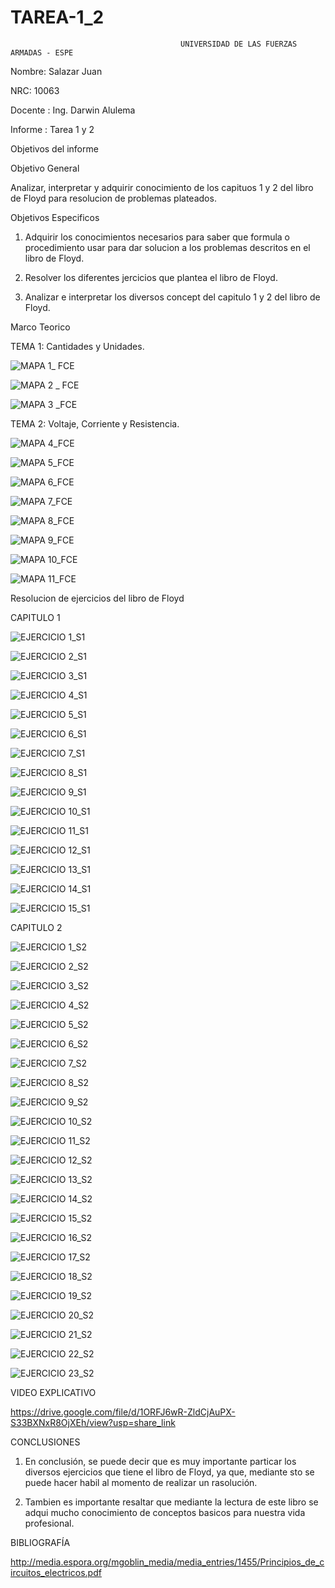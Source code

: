 # TAREA-1_2
 
                                          UNIVERSIDAD DE LAS FUERZAS ARMADAS - ESPE 
Nombre: Salazar Juan

NRC: 10063 

Docente : Ing. Darwin Alulema

Informe : Tarea 1 y 2 

Objetivos del informe 

Objetivo General 

Analizar, interpretar y adquirir conocimiento de  los capituos 1 y 2 del libro de  Floyd para resolucion  de problemas plateados.

Objetivos Especificos 

1. Adquirir los conocimientos necesarios para saber que formula o procedimiento usar para dar solucion a los problemas descritos en el libro de Floyd.

2. Resolver los diferentes jercicios que plantea el libro de Floyd.

3. Analizar e interpretar los diversos concept del capitulo 1 y 2 del libro de Floyd.

Marco Teorico 

TEMA 1: Cantidades y Unidades.

![MAPA 1_ FCE](https://user-images.githubusercontent.com/116821649/200985827-634e3606-3d93-4353-b9ff-1898fcd53cac.png)

![MAPA 2 _ FCE](https://user-images.githubusercontent.com/116821649/200986641-c45e003f-ae16-438f-b735-23f08a486728.png)

![MAPA 3 _FCE](https://user-images.githubusercontent.com/116821649/200986678-af5871f4-82b7-428b-882c-ff6a0157f626.png)

TEMA 2: Voltaje, Corriente y Resistencia.

![MAPA 4_FCE](https://user-images.githubusercontent.com/116821649/200987012-43d8fc60-dd59-46ac-9018-8e96b0c97693.png)

![MAPA 5_FCE](https://user-images.githubusercontent.com/116821649/200987033-c9532377-91ce-43af-a629-6936d409ddaf.png)

![MAPA 6_FCE](https://user-images.githubusercontent.com/116821649/200987055-7a02946a-0611-4fc6-b0fa-b7ac5c52750e.png)

![MAPA 7_FCE](https://user-images.githubusercontent.com/116821649/200987140-2f24435e-4322-468b-920d-46638f49366c.png)

![MAPA 8_FCE](https://user-images.githubusercontent.com/116821649/200987168-4a0c8f7e-6834-4199-8932-484d0256d1ba.png)

![MAPA 9_FCE](https://user-images.githubusercontent.com/116821649/200987210-fb0dcc03-45ab-4306-825c-9c2d177bd403.png)

![MAPA 10_FCE](https://user-images.githubusercontent.com/116821649/200987238-83af3be9-8cbf-4108-a3ad-6f6304655728.png)

![MAPA 11_FCE](https://user-images.githubusercontent.com/116821649/200987276-056b1131-bc3b-4746-bbff-6ac2537f60f4.png)

Resolucion de ejercicios del libro de Floyd 

CAPITULO 1 

![EJERCICIO 1_S1](https://user-images.githubusercontent.com/116821649/200987419-21f8e805-0c4e-458e-9390-1a25dbf6bc7c.jpg)

![EJERCICIO 2_S1](https://user-images.githubusercontent.com/116821649/200987779-c70a5d2d-ae59-4fac-b0cc-5dd366a59b75.jpg)

![EJERCICIO 3_S1](https://user-images.githubusercontent.com/116821649/200987821-6c077a68-e607-415f-aa8c-91a0a712412c.jpg)

![EJERCICIO 4_S1](https://user-images.githubusercontent.com/116821649/200987854-227bab08-2bbd-4330-8211-dd151aecc649.jpg)

![EJERCICIO 5_S1](https://user-images.githubusercontent.com/116821649/200987875-c985ebcf-e081-4d3d-8c2b-2275ccbe5063.jpg)

![EJERCICIO 6_S1](https://user-images.githubusercontent.com/116821649/200988105-493f0c6c-e097-4ee6-9ccb-83d99295449c.jpg)

![EJERCICIO 7_S1](https://user-images.githubusercontent.com/116821649/200988131-c67b0f9c-2c49-4d1b-8f76-73ca82f89827.jpg)

![EJERCICIO 8_S1](https://user-images.githubusercontent.com/116821649/200988167-4123d8e2-e530-4a18-a6ca-39b42752c961.jpg)

![EJERCICIO 9_S1](https://user-images.githubusercontent.com/116821649/200988195-42fa42c2-278d-4501-9cc2-df8075f7e359.jpg)

![EJERCICIO 10_S1](https://user-images.githubusercontent.com/116821649/200988216-ce0aed95-1718-4f31-8409-5b91ce5e6929.jpg)

![EJERCICIO 11_S1](https://user-images.githubusercontent.com/116821649/200988242-33f562ae-d356-41a2-80a6-cd88c01ae1d3.jpg)

![EJERCICIO 12_S1](https://user-images.githubusercontent.com/116821649/200988262-de3e2f43-b583-44c3-9da8-a07986403d9d.jpg)

![EJERCICIO 13_S1](https://user-images.githubusercontent.com/116821649/200988284-2f37a0bf-e96c-4a59-b416-9842a5ba406c.jpg)

![EJERCICIO 14_S1](https://user-images.githubusercontent.com/116821649/200988301-264b3562-5b38-42be-9f1e-bcd1d96afa16.jpg)

![EJERCICIO 15_S1](https://user-images.githubusercontent.com/116821649/200988344-786f756a-64b9-43aa-a1ab-086e7e29c166.jpg)

CAPITULO 2

![EJERCICIO 1_S2](https://user-images.githubusercontent.com/116821649/200988463-9bcc49fd-2caf-4682-807a-e419b0bc0d79.jpg)

![EJERCICIO 2_S2](https://user-images.githubusercontent.com/116821649/200988486-3558eaef-ddf2-44a2-9bbf-87144cd04fdf.jpg)

![EJERCICIO 3_S2](https://user-images.githubusercontent.com/116821649/200988506-03950b12-7b20-4c89-924f-e47d7f730f82.jpg)

![EJERCICIO 4_S2](https://user-images.githubusercontent.com/116821649/200988569-4ceefed1-870f-497b-b84b-db4ac9ee36cd.jpg)

![EJERCICIO 5_S2](https://user-images.githubusercontent.com/116821649/200988616-b02e3394-8d5c-4c56-87fd-f9c7e4abf6ad.jpg)

![EJERCICIO 6_S2](https://user-images.githubusercontent.com/116821649/200988647-4157c3db-c5af-4c66-baa9-dcd365ad7b06.jpg)

![EJERCICIO 7_S2](https://user-images.githubusercontent.com/116821649/200988670-e5021288-1c0b-4620-814e-28576419f3e6.jpg)

![EJERCICIO 8_S2](https://user-images.githubusercontent.com/116821649/200988903-fb2aded0-fe16-4584-8d1c-4516deb05f09.jpg)

![EJERCICIO 9_S2](https://user-images.githubusercontent.com/116821649/200989049-ce7795b3-3427-4b60-be7c-2966673c206d.jpg)

![EJERCICIO 10_S2](https://user-images.githubusercontent.com/116821649/200989084-28d9b6e5-bdff-4742-a8b8-37bcdab2315f.jpg)

![EJERCICIO 11_S2](https://user-images.githubusercontent.com/116821649/200989125-8054cabd-2516-4b65-ad1e-c6572b156754.jpg)

![EJERCICIO 12_S2](https://user-images.githubusercontent.com/116821649/200989151-9c80bf51-73eb-41d9-986f-e3e52ccdc31a.jpg)

![EJERCICIO 13_S2](https://user-images.githubusercontent.com/116821649/200989185-78a79b49-d69d-4216-a512-2d54b038d6aa.jpg)

![EJERCICIO 14_S2](https://user-images.githubusercontent.com/116821649/200989210-d8f70f32-4f22-4f12-a3be-f002c2c58b66.jpg)

![EJERCICIO 15_S2](https://user-images.githubusercontent.com/116821649/200989241-3c1084e8-ed12-41e7-b9c9-24401c0165eb.jpg)

![EJERCICIO 16_S2](https://user-images.githubusercontent.com/116821649/200992652-9f65599d-8081-4019-b065-998f2ee2cbd3.jpg)

![EJERCICIO 17_S2](https://user-images.githubusercontent.com/116821649/200992668-a14249dc-d732-467b-9933-dea2f5d5cb61.jpg)

![EJERCICIO 18_S2](https://user-images.githubusercontent.com/116821649/200992681-f63d5bcd-0693-495a-9ce4-be0074b55ca8.jpg)

![EJERCICIO 19_S2](https://user-images.githubusercontent.com/116821649/200992711-7b3b2c13-3d71-42e3-8377-8cad8132677c.jpg)

![EJERCICIO 20_S2](https://user-images.githubusercontent.com/116821649/200992734-9501c800-5877-490d-9e99-effb11faa3ba.jpg)

![EJERCICIO 21_S2](https://user-images.githubusercontent.com/116821649/200992757-64858254-1007-4632-b903-f47729938c26.jpg)

![EJERCICIO 22_S2](https://user-images.githubusercontent.com/116821649/200992787-e2a242ce-69e7-4f7c-90ef-33360c44a06e.jpg)

![EJERCICIO 23_S2](https://user-images.githubusercontent.com/116821649/200992803-66b1f108-8f79-4d10-8878-fd1833548823.jpg)

VIDEO EXPLICATIVO 

https://drive.google.com/file/d/1ORFJ6wR-ZldCjAuPX-S33BXNxR8OjXEh/view?usp=share_link

CONCLUSIONES 

1. En conclusión, se puede decir que es muy importante particar los diversos ejercicios que tiene el libro de Floyd, ya que, mediante sto se puede hacer habil al momento de realizar un rasolución.

2. Tambien  es importante resaltar que mediante la lectura de este libro se adqui mucho conocimiento de conceptos basicos para nuestra vida profesional.

BIBLIOGRAFÍA 

http://media.espora.org/mgoblin_media/media_entries/1455/Principios_de_circuitos_electricos.pdf


